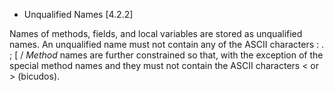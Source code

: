 + Unqualified Names [4.2.2]

Names of methods, fields, and local variables are stored as 
unqualified names. An unqualified  name  must  not  contain  any  of  the ASCII  characters  :
.
;
[
/
*Method*  names  are  further  constrained  so  that,  with  the  exception of  the  special method  names  *<init>* and *<clinit>*
they  must  not  contain  the  ASCII characters 
<
 or 
\>
(bicudos).